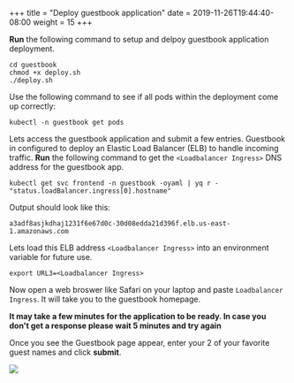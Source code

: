 +++
title = "Deploy guestbook application"
date = 2019-11-26T19:44:40-08:00
weight = 15
+++

**Run** the following command to setup and delpoy guestbook application deployment.

```
cd guestbook
chmod +x deploy.sh
./deploy.sh
```

Use the following command to see if all pods within the deployment come up correctly:
```
kubectl -n guestbook get pods
```

Lets access the guestbook application and submit a few entries. Guestbook in configured to deploy an Elastic Load Balancer (ELB) to handle incoming traffic.  **Run** the following command to get the ```<Loadbalancer Ingress>``` DNS address for the guestbook app.

```
kubectl get svc frontend -n guestbook -oyaml | yq r - "status.loadBalancer.ingress[0].hostname"
```

Output should look like this:

```
a3adf8asjkdhaj1231f6e67d0c-30d08edda21d396f.elb.us-east-1.amazonaws.com
```

Lets load this ELB address ```<Loadbalancer Ingress>``` into an environment variable for future use.

```
export URL3=<Loadbalancer Ingress>
```

Now open a web broswer like Safari on your laptop and paste ```Loadbalancer Ingress```. It will take you to the guestbook homepage.

**It may take a few minutes for the application to be ready. In case you don't get a response please wait 5 minutes and try again**

Once you see the Guestbook page appear, enter your 2 of your favorite guest names and click **submit**.

![](https://ant332.s3-us-west-2.amazonaws.com/ant332-lab-guide-artifacts/broswer-guestbook.png)
